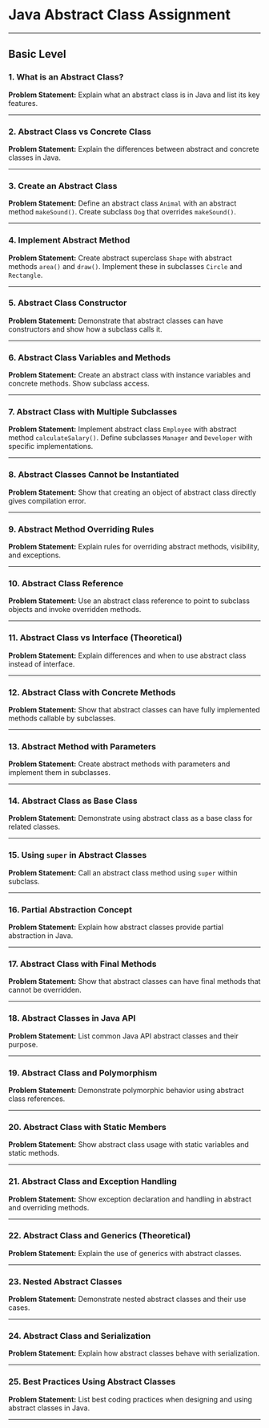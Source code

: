 # Java Abstract Class Assignment


***

## Basic Level

### 1. What is an Abstract Class?

**Problem Statement:**
Explain what an abstract class is in Java and list its key features.

***

### 2. Abstract Class vs Concrete Class

**Problem Statement:**
Explain the differences between abstract and concrete classes in Java.

***

### 3. Create an Abstract Class

**Problem Statement:**
Define an abstract class `Animal` with an abstract method `makeSound()`. Create subclass `Dog` that overrides `makeSound()`.

***

### 4. Implement Abstract Method

**Problem Statement:**
Create abstract superclass `Shape` with abstract methods `area()` and `draw()`. Implement these in subclasses `Circle` and `Rectangle`.

***

### 5. Abstract Class Constructor

**Problem Statement:**
Demonstrate that abstract classes can have constructors and show how a subclass calls it.

***

### 6. Abstract Class Variables and Methods

**Problem Statement:**
Create an abstract class with instance variables and concrete methods. Show subclass access.

***

### 7. Abstract Class with Multiple Subclasses

**Problem Statement:**
Implement abstract class `Employee` with abstract method `calculateSalary()`. Define subclasses `Manager` and `Developer` with specific implementations.

***

### 8. Abstract Classes Cannot be Instantiated

**Problem Statement:**
Show that creating an object of abstract class directly gives compilation error.

***

### 9. Abstract Method Overriding Rules

**Problem Statement:**
Explain rules for overriding abstract methods, visibility, and exceptions.

***

### 10. Abstract Class Reference

**Problem Statement:**
Use an abstract class reference to point to subclass objects and invoke overridden methods.

***

### 11. Abstract Class vs Interface (Theoretical)

**Problem Statement:**
Explain differences and when to use abstract class instead of interface.

***

### 12. Abstract Class with Concrete Methods

**Problem Statement:**
Show that abstract classes can have fully implemented methods callable by subclasses.

***

### 13. Abstract Method with Parameters

**Problem Statement:**
Create abstract methods with parameters and implement them in subclasses.

***

### 14. Abstract Class as Base Class

**Problem Statement:**
Demonstrate using abstract class as a base class for related classes.

***

### 15. Using `super` in Abstract Classes

**Problem Statement:**
Call an abstract class method using `super` within subclass.

***

### 16. Partial Abstraction Concept

**Problem Statement:**
Explain how abstract classes provide partial abstraction in Java.

***

### 17. Abstract Class with Final Methods

**Problem Statement:**
Show that abstract classes can have final methods that cannot be overridden.

***

### 18. Abstract Classes in Java API

**Problem Statement:**
List common Java API abstract classes and their purpose.

***

### 19. Abstract Class and Polymorphism

**Problem Statement:**
Demonstrate polymorphic behavior using abstract class references.

***

### 20. Abstract Class with Static Members

**Problem Statement:**
Show abstract class usage with static variables and static methods.

***

### 21. Abstract Class and Exception Handling

**Problem Statement:**
Show exception declaration and handling in abstract and overriding methods.

***

### 22. Abstract Class and Generics (Theoretical)

**Problem Statement:**
Explain the use of generics with abstract classes.

***

### 23. Nested Abstract Classes

**Problem Statement:**
Demonstrate nested abstract classes and their use cases.

***

### 24. Abstract Class and Serialization

**Problem Statement:**
Explain how abstract classes behave with serialization.

***

### 25. Best Practices Using Abstract Classes

**Problem Statement:**
List best coding practices when designing and using abstract classes in Java.

***